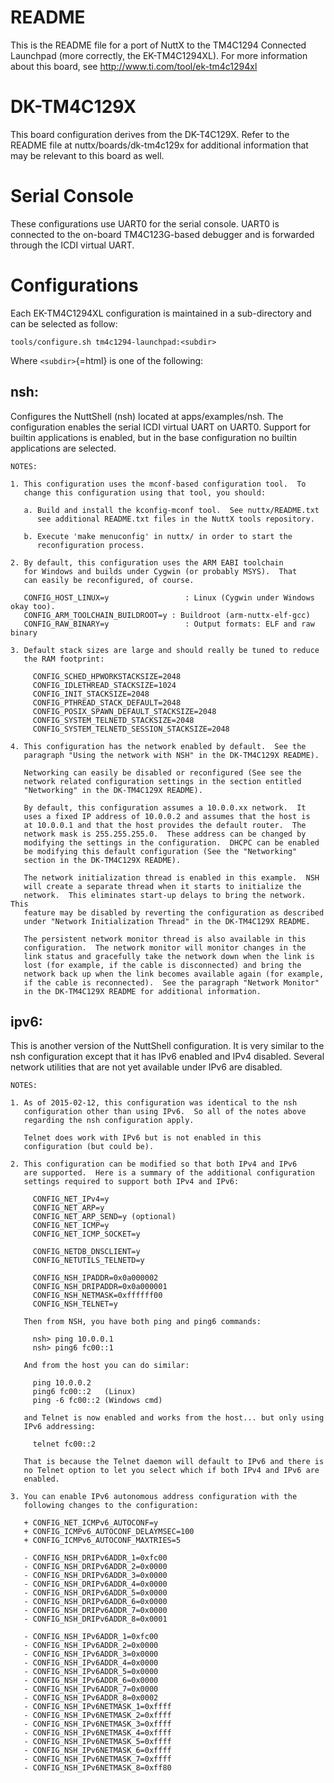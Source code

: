 README
======

This is the README file for a port of NuttX to the TM4C1294 Connected
Launchpad (more correctly, the EK-TM4C1294XL). For more information
about this board, see http://www.ti.com/tool/ek-tm4c1294xl

DK-TM4C129X
===========

This board configuration derives from the DK-T4C129X. Refer to the
README file at nuttx/boards/dk-tm4c129x for additional information that
may be relevant to this board as well.

Serial Console
==============

These configurations use UART0 for the serial console. UART0 is
connected to the on-board TM4C123G-based debugger and is forwarded
through the ICDI virtual UART.

Configurations
==============

Each EK-TM4C1294XL configuration is maintained in a sub-directory and
can be selected as follow:

    tools/configure.sh tm4c1294-launchpad:<subdir>

Where `<subdir>`{=html} is one of the following:

  nsh:
  --------------------------------------------------------------------------
  Configures the NuttShell (nsh) located at apps/examples/nsh. The
  configuration enables the serial ICDI virtual UART on UART0. Support for
  builtin applications is enabled, but in the base configuration no
  builtin applications are selected.

    NOTES:

    1. This configuration uses the mconf-based configuration tool.  To
       change this configuration using that tool, you should:

       a. Build and install the kconfig-mconf tool.  See nuttx/README.txt
          see additional README.txt files in the NuttX tools repository.

       b. Execute 'make menuconfig' in nuttx/ in order to start the
          reconfiguration process.

    2. By default, this configuration uses the ARM EABI toolchain
       for Windows and builds under Cygwin (or probably MSYS).  That
       can easily be reconfigured, of course.

       CONFIG_HOST_LINUX=y                 : Linux (Cygwin under Windows okay too).
       CONFIG_ARM_TOOLCHAIN_BUILDROOT=y : Buildroot (arm-nuttx-elf-gcc)
       CONFIG_RAW_BINARY=y                 : Output formats: ELF and raw binary

    3. Default stack sizes are large and should really be tuned to reduce
       the RAM footprint:

         CONFIG_SCHED_HPWORKSTACKSIZE=2048
         CONFIG_IDLETHREAD_STACKSIZE=1024
         CONFIG_INIT_STACKSIZE=2048
         CONFIG_PTHREAD_STACK_DEFAULT=2048
         CONFIG_POSIX_SPAWN_DEFAULT_STACKSIZE=2048
         CONFIG_SYSTEM_TELNETD_STACKSIZE=2048
         CONFIG_SYSTEM_TELNETD_SESSION_STACKSIZE=2048

    4. This configuration has the network enabled by default.  See the
       paragraph "Using the network with NSH" in the DK-TM4C129X README).

       Networking can easily be disabled or reconfigured (See see the
       network related configuration settings in the section entitled
       "Networking" in the DK-TM4C129X README).

       By default, this configuration assumes a 10.0.0.xx network.  It
       uses a fixed IP address of 10.0.0.2 and assumes that the host is
       at 10.0.0.1 and that the host provides the default router.  The
       network mask is 255.255.255.0.  These address can be changed by
       modifying the settings in the configuration.  DHCPC can be enabled
       be modifying this default configuration (See the "Networking"
       section in the DK-TM4C129X README).

       The network initialization thread is enabled in this example.  NSH
       will create a separate thread when it starts to initialize the
       network.  This eliminates start-up delays to bring the network.  This
       feature may be disabled by reverting the configuration as described
       under "Network Initialization Thread" in the DK-TM4C129X README.

       The persistent network monitor thread is also available in this
       configuration.  The network monitor will monitor changes in the
       link status and gracefully take the network down when the link is
       lost (for example, if the cable is disconnected) and bring the
       network back up when the link becomes available again (for example,
       if the cable is reconnected).  See the paragraph "Network Monitor"
       in the DK-TM4C129X README for additional information.

  ipv6:
  ----------------------------------------------------------------------
  This is another version of the NuttShell configuration. It is very
  similar to the nsh configuration except that it has IPv6 enabled and
  IPv4 disabled. Several network utilities that are not yet available
  under IPv6 are disabled.

    NOTES:

    1. As of 2015-02-12, this configuration was identical to the nsh
       configuration other than using IPv6.  So all of the notes above
       regarding the nsh configuration apply.

       Telnet does work with IPv6 but is not enabled in this
       configuration (but could be).

    2. This configuration can be modified so that both IPv4 and IPv6
       are supported.  Here is a summary of the additional configuration
       settings required to support both IPv4 and IPv6:

         CONFIG_NET_IPv4=y
         CONFIG_NET_ARP=y
         CONFIG_NET_ARP_SEND=y (optional)
         CONFIG_NET_ICMP=y
         CONFIG_NET_ICMP_SOCKET=y

         CONFIG_NETDB_DNSCLIENT=y
         CONFIG_NETUTILS_TELNETD=y

         CONFIG_NSH_IPADDR=0x0a000002
         CONFIG_NSH_DRIPADDR=0x0a000001
         CONFIG_NSH_NETMASK=0xffffff00
         CONFIG_NSH_TELNET=y

       Then from NSH, you have both ping and ping6 commands:

         nsh> ping 10.0.0.1
         nsh> ping6 fc00::1

       And from the host you can do similar:

         ping 10.0.0.2
         ping6 fc00::2   (Linux)
         ping -6 fc00::2 (Windows cmd)

       and Telnet is now enabled and works from the host... but only using
       IPv6 addressing:

         telnet fc00::2

       That is because the Telnet daemon will default to IPv6 and there is
       no Telnet option to let you select which if both IPv4 and IPv6 are
       enabled.

    3. You can enable IPv6 autonomous address configuration with the
       following changes to the configuration:

       + CONFIG_NET_ICMPv6_AUTOCONF=y
       + CONFIG_ICMPv6_AUTOCONF_DELAYMSEC=100
       + CONFIG_ICMPv6_AUTOCONF_MAXTRIES=5

       - CONFIG_NSH_DRIPv6ADDR_1=0xfc00
       - CONFIG_NSH_DRIPv6ADDR_2=0x0000
       - CONFIG_NSH_DRIPv6ADDR_3=0x0000
       - CONFIG_NSH_DRIPv6ADDR_4=0x0000
       - CONFIG_NSH_DRIPv6ADDR_5=0x0000
       - CONFIG_NSH_DRIPv6ADDR_6=0x0000
       - CONFIG_NSH_DRIPv6ADDR_7=0x0000
       - CONFIG_NSH_DRIPv6ADDR_8=0x0001

       - CONFIG_NSH_IPv6ADDR_1=0xfc00
       - CONFIG_NSH_IPv6ADDR_2=0x0000
       - CONFIG_NSH_IPv6ADDR_3=0x0000
       - CONFIG_NSH_IPv6ADDR_4=0x0000
       - CONFIG_NSH_IPv6ADDR_5=0x0000
       - CONFIG_NSH_IPv6ADDR_6=0x0000
       - CONFIG_NSH_IPv6ADDR_7=0x0000
       - CONFIG_NSH_IPv6ADDR_8=0x0002
       - CONFIG_NSH_IPv6NETMASK_1=0xffff
       - CONFIG_NSH_IPv6NETMASK_2=0xffff
       - CONFIG_NSH_IPv6NETMASK_3=0xffff
       - CONFIG_NSH_IPv6NETMASK_4=0xffff
       - CONFIG_NSH_IPv6NETMASK_5=0xffff
       - CONFIG_NSH_IPv6NETMASK_6=0xffff
       - CONFIG_NSH_IPv6NETMASK_7=0xffff
       - CONFIG_NSH_IPv6NETMASK_8=0xff80
